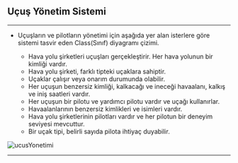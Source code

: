 ## Uçuş Yönetim Sistemi
- - - 
+ Uçuşların ve pilotların yönetimi için aşağıda yer alan isterlere göre sistemi tasvir eden Class(Sınıf) diyagramı çizimi.
    
    + Hava yolu şirketleri uçuşları gerçekleştirir. Her hava yolunun bir kimliği vardır.
    + Hava yolu şirketi, farklı tipteki uçaklara sahiptir.
    + Uçaklar çalışır veya onarım durumunda olabilir.
    + Her uçuşun benzersiz kimliği, kalkacağı ve ineceği havaalanı, kalkış ve iniş saatleri vardır.
    + Her uçuşun bir pilotu ve yardımcı pilotu vardır ve uçağı kullanırlar.
    + Havaalanlarının benzersiz kimlikleri ve isimleri vardır.
    + Hava yolu şirketlerinin pilotları vardır ve her pilotun bir deneyim seviyesi mevcuttur.
    + Bir uçak tipi, belirli sayıda pilota ihtiyaç duyabilir.

![ucusYonetimi](https://user-images.githubusercontent.com/68536015/147481964-d289d379-a822-4489-a641-02c0b9eec0bd.png)
- - - 